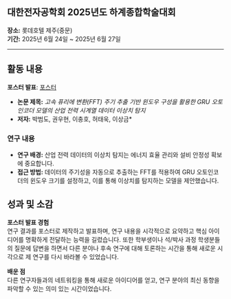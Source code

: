 ## 대한전자공학회 2025년도 하계종합학술대회 

**장소:** 롯데호텔 제주(중문)  
**기간:** 2025년 6월 24일 ~ 2025년 6월 27일

---

## 활동 내용

**포스터 발표**: [포스터](<https://github.com/beomdo-park/Portfolio/blob/main/2025/0624_0627_IEIE_Conference/%5B%ED%8F%AC%EC%8A%A4%ED%84%B0%5D%EA%B3%A0%EC%86%8D%20%ED%93%A8%EB%A6%AC%EC%97%90%20%EB%B3%80%ED%99%98(FFT)%20%EC%A3%BC%EA%B8%B0%20%EC%B6%94%EC%B6%9C%20%EA%B8%B0%EB%B0%98%20%EC%9C%88%EB%8F%84%EC%9A%B0%20%EA%B5%AC%EC%84%B1%EC%9D%84%20%ED%99%9C%EC%9A%A9%ED%95%9C%20GRU%20%EC%98%A4%ED%86%A0%EC%9D%B8%EC%BD%94%EB%8D%94%20%EB%AA%A8%EB%8D%B8%EC%9D%98%20%EC%82%B0%EC%97%85%20%EC%A0%84%EB%A0%A5%20%EC%8B%9C%EA%B3%84%EC%97%B4%20%EB%8D%B0%EC%9D%B4%ED%84%B0%20%EC%9D%B4%EC%83%81%EC%B9%98%20%ED%83%90%EC%A7%80.pdf>)

- **논문 제목:** _고속 퓨리에 변환(FFT) 주기 추출 기반 윈도우 구성을 활용한 GRU 오토인코더 모델의 산업 전력 시계열 데이터 이상치 탐지_
- **저자:** 박범도, 권우현, 이충호, 허태욱, 이상금\*

### 연구 내용

- **연구 배경:** 산업 전력 데이터의 이상치 탐지는 에너지 효율 관리와 설비 안정성 확보에 중요합니다.
- **접근 방법:** 데이터의 주기성을 자동으로 추출하는 FFT를 적용하여 GRU 오토인코더의 윈도우 크기를 설정하고, 이를 통해 이상치를 탐지하는 모델을 제안했습니다.

## 성과 및 소감

**포스터 발표 경험**  
연구 결과를 포스터로 제작하고 발표하며, 연구 내용을 시각적으로 요약하고 핵심 아이디어를 명확하게 전달하는 능력을 길렀습니다.
또한 학부생이나 석/박사 과정 학생분들의 질문에 답변을 하면서 다른 분야나 후속 연구에 대해 토론하는 시간을 통해 새로운 시각으로 제 연구를 다시 바라볼 수 있었습니다.

**배운 점**  
다른 연구자들과의 네트워킹을 통해 새로운 아이디어를 얻고, 연구 분야의 최신 동향을 파악할 수 있는 의미 있는 시간이었습니다.
